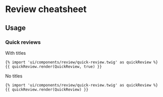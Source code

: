 # Review cheatsheet

## Usage

### Quick reviews

With titles

```
{% import 'ui/components/review/quick-review.twig' as quickReview %}
{{ quickReview.render(QuickReview, true) }}
```

No titles

```
{% import 'ui/components/review/quick-review.twig' as quickReview %}
{{ quickReview.render(QuickReview) }}
```
